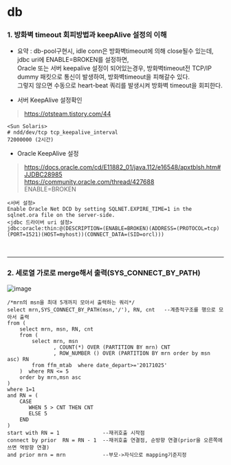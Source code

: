 # db

### 1. 방화벽 timeout 회피방법과 keepAlive 설정의 이해  
- 요약 : db-pool구현시, idle conn은 방화벽timeout에 의해 close될수 있는데, jdbc uri에 ENABLE=BROKEN를 설정하면,  
  Oracle 또는 서버 keepalive 설정이 되어있는경우, 방화벽timeout전 TCP/IP dummy 패킷으로 통신이 발생하여, 방화벽timeout을 피해갈수 있다.  
  그렇지 않으면 수동으로 heart-beat 쿼리를 발생시켜 방화벽 timeout을 회피한다.  

- 서버 KeepAlive 설정확인
> https://otsteam.tistory.com/44
```
<Sun Solaris>
# ndd/dev/tcp tcp_keepalive_interval
72000000 (2시간)
```

- Oracle KeepAlive 설정
> https://docs.oracle.com/cd/E11882_01/java.112/e16548/apxtblsh.htm#JJDBC28985  
> https://community.oracle.com/thread/427688  
> ENABLE=BROKEN  

```
<서버 설정>  
Enable Oracle Net DCD by setting SQLNET.EXPIRE_TIME=1 in the sqlnet.ora file on the server-side.  
<jdbc 드라이버 uri 설정>  
jdbc:oracle:thin:@(DESCRIPTION=(ENABLE=BROKEN)(ADDRESS=(PROTOCOL=tcp)(PORT=1521)(HOST=myhost))(CONNECT_DATA=(SID=orcl)))  
```   
<br>
<hr>

### 2. 세로열 가로로 merge해서 출력(SYS_CONNECT_BY_PATH)
![image](https://user-images.githubusercontent.com/45334819/77224961-edb81580-6bad-11ea-8f8d-ef45ad33f83f.png)
```
/*mrn의 msn을 최대 5개까지 모아서 출력하는 쿼리*/
select mrn,SYS_CONNECT_BY_PATH(msn,'/'), RN, cnt   --계층적구조를 행으로 모아서 출력
from (
    select mrn, msn, RN, cnt
    from (
        select mrn, msn
               , COUNT(*) OVER (PARTITION BY mrn) CNT
               , ROW_NUMBER () OVER (PARTITION BY mrn order by msn asc) RN
        from ffm_mtab  where date_depart>='20171025'
    )  where RN <= 5
    order by mrn,msn asc
)  
where 1=1
and RN = (
    CASE
       WHEN 5 > CNT THEN CNT
       ELSE 5
    END
)
start with RN = 1              --재귀호출 시작점
connect by prior  RN = RN - 1  --재귀호출 연결점, 순방향 연결(prior을 오른쪽에 쓰면 역방향 연결)
and prior mrn = mrn            --부모->자식으로 mapping기준지정
```




